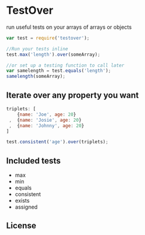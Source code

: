
TestOver
========

run useful tests on your arrays of arrays or objects


```js
var test = require('testover');

//Run your tests inline
test.max('length').over(someArray);

//or set up a testing function to call later
var samelength = test.equals('length');
samelength(someArray);
```
## Iterate over any property you want

```js
triplets: [
    {name: 'Joe', age: 20}
 ,  {name: 'Josie', age: 20}
 ,  {name: 'Johnny', age: 20}
]

test.consistent('age').over(triplets);
```

## Included tests

- max
- min
- equals
- consistent
- exists
- assigned

## License
